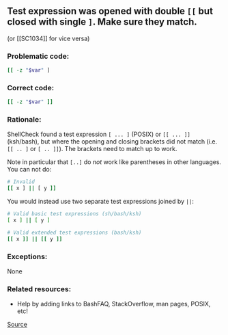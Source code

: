 ## Test expression was opened with double `[[` but closed with single `]`. Make sure they match.

(or [[SC1034]] for vice versa)

### Problematic code:

```sh
[[ -z "$var" ]
```

### Correct code:

```sh
[[ -z "$var" ]]
```

### Rationale:

ShellCheck found a test expression `[ ... ]` (POSIX) or `[[ ... ]]` (ksh/bash), but where the opening and closing brackets did not match (i.e. `[[ .. ]` or `[ .. ]]`). The brackets need to match up to work.

Note in particular that `[..]` do *not* work like parentheses in other languages. You can not do:

```sh
# Invalid
[[ x ] || [ y ]]
```
You would instead use two separate test expressions joined by `||`:

```sh
# Valid basic test expressions (sh/bash/ksh)
[ x ] || [ y ]

# Valid extended test expressions (bash/ksh)
[[ x ]] || [[ y ]]
```

### Exceptions:

None

### Related resources:

* Help by adding links to BashFAQ, StackOverflow, man pages, POSIX, etc!

[Source](https://github.com/koalaman/shellcheck/wiki/SC1033)

